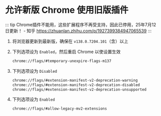 # 允许新版 Chrome 使用旧版插件

::: tip Chrome插件不能用，这些扩展程序不再受支持，因此已停用，25年7月12日更新！ - 知乎
https://zhuanlan.zhihu.com/p/1927399384947065539
:::

1. 将浏览器更新到最新版，确保在 `v138.0.7204.101`（含）以上
2. 下列选项设为 `Enabled`，然后重启 Chrome 以使设置生效
   ```sh
   chrome://flags/#temporary-unexpire-flags-m137
   ```

4. 下列选项设为 `Disabled`

   ```sh
   chrome://flags/#extension-manifest-v2-deprecation-warning
   chrome://flags/#extension-manifest-v2-deprecation-disabled
   chrome://flags/#extension-manifest-v2-deprecation-unsupported
   ```
   
6. 下列选项设为 `Enabled`

   ```sh
   chrome://flags/#allow-legacy-mv2-extensions
   ```